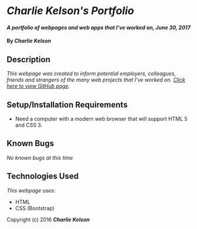 # _Charlie Kelson's Portfolio_

#### _A portfolio of webpages and web apps that I've worked on, June 30, 2017_

#### By _**Charlie Kelson**_

## Description

_This webpage was created to inform potential employers, colleagues, friends and strangers of the many web projects that I've worked on. [Click here to view GitHub page](https://sonofakel.github.io/portfolio/)._

## Setup/Installation Requirements

* Need a computer with a modern web browser that will support HTML 5 and CSS 3.

## Known Bugs

_No known bugs at this time_


## Technologies Used

_This webpage uses:_
* HTML
* CSS (Bootstrap)

Copyright (c) 2016 **_Charlie Kelson_**
